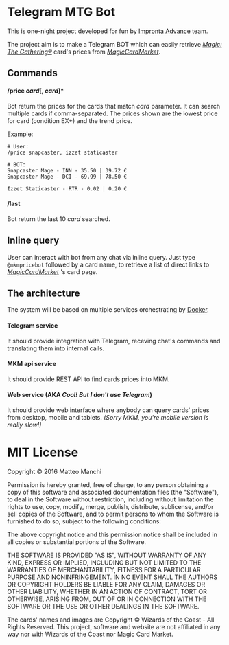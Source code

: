 # Telegram MTG Bot

This is one-night project developed for fun by [Impronta Advance](http://improntaadv.com) team.

The project aim is to make a Telegram BOT which can easily retrieve [_Magic: The Gathering®_](http://magic.wizards.com) card's prices from [_MagicCardMarket_](https://www.magiccardmarket.eu).


## Commands

#### /price _card_[, _card_]*
Bot return the prices for the cards that match _card_ parameter. It can search multiple cards if comma-separated.  The prices shown are the lowest price for card (condition EX+) and the trend price.

Example:
```
# User:
/price snapcaster, izzet staticaster

# BOT:
Snapcaster Mage - INN - 35.50 | 39.72 €
Snapcaster Mage - DCI - 69.99 | 78.50 €

Izzet Staticaster - RTR - 0.02 | 0.20 €
```

#### /last
Bot return the last 10 _card_ searched.


## Inline query
User can interact with bot from any chat via inline query. Just type `@mkmpricebot` followed by a card name, to retrieve a list of direct links to [_MagicCardMarket_](https://www.magiccardmarket.eu) 's card page.  


## The architecture
The system will be based on multiple services orchestrating by [Docker](https://www.docker.com/).

#### Telegram service
It should provide integration with Telegram, receving chat's commands and translating them into internal calls.

#### MKM api service
It should provide REST API to find cards prices into MKM.

#### Web service (AKA _Cool! But I don't use Telegram_)
It should provide web interface where anybody can query cards' prices from desktop, mobile and tablets. _(Sorry MKM, you're mobile version is really slow!)_


# MIT License

Copyright © 2016 Matteo Manchi

Permission is hereby granted, free of charge, to any person obtaining a copy
of this software and associated documentation files (the "Software"), to deal
in the Software without restriction, including without limitation the rights
to use, copy, modify, merge, publish, distribute, sublicense, and/or sell
copies of the Software, and to permit persons to whom the Software is
furnished to do so, subject to the following conditions:

The above copyright notice and this permission notice shall be included in all
copies or substantial portions of the Software.

THE SOFTWARE IS PROVIDED "AS IS", WITHOUT WARRANTY OF ANY KIND, EXPRESS OR
IMPLIED, INCLUDING BUT NOT LIMITED TO THE WARRANTIES OF MERCHANTABILITY,
FITNESS FOR A PARTICULAR PURPOSE AND NONINFRINGEMENT. IN NO EVENT SHALL THE
AUTHORS OR COPYRIGHT HOLDERS BE LIABLE FOR ANY CLAIM, DAMAGES OR OTHER
LIABILITY, WHETHER IN AN ACTION OF CONTRACT, TORT OR OTHERWISE, ARISING FROM,
OUT OF OR IN CONNECTION WITH THE SOFTWARE OR THE USE OR OTHER DEALINGS IN THE
SOFTWARE.

The cards' names and images are Copyright © Wizards of the Coast - All Rights Reserved.
This project, software and website are not affiliated in any way nor with Wizards of the Coast nor Magic Card Market.
